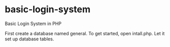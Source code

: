 # basic-login-system
Basic Login System in PHP

First create a database named general.
To get started, open intall.php. Let it set up database tables.
